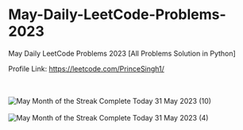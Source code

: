# May-Daily-LeetCode-Problems-2023
May Daily LeetCode Problems 2023 [All Problems Solution in Python]

Profile Link: https://leetcode.com/PrinceSingh1/

<br><br>
![May Month of the Streak Complete Today 31 May 2023 (10)](https://github.com/PrinceSinghhub/May-Daily-LeetCode-Problems-202/assets/71000042/dd2e39a3-1b52-49e2-ba76-3e6b0beeb182)
<br><br>
![May Month of the Streak Complete Today 31 May 2023 (4)](https://github.com/PrinceSinghhub/May-Daily-LeetCode-Problems-202/assets/71000042/4cc4f9b7-f9d6-469d-b66b-b8ee7f2fed69)


